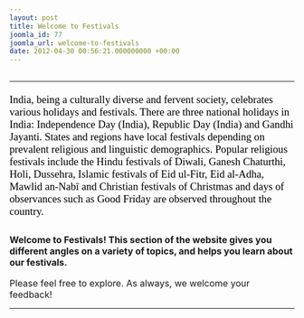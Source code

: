 ```yaml
---
layout: post
title: Welcome to Festivals
joomla_id: 77
joomla_url: welcome-to-festivals
date: 2012-04-30 00:56:21.000000000 +00:00
---
```

<h2><hr /></h2>
<p style="line-height: normal;"><span style="font-size: 14pt; font-family: 'Verdana','sans-serif'; color: black;">India, being a culturally diverse and fervent society, celebrates various holidays and festivals. There are three national holidays in India: Independence Day (India), Republic Day (India) and Gandhi Jayanti. States and regions have local festivals depending on prevalent religious and linguistic demographics. Popular religious festivals include the Hindu festivals of Diwali, Ganesh Chaturthi, Holi, Dussehra, Islamic festivals of Eid ul-Fitr, Eid al-Adha, </span><span style="font-size: 14pt; font-family: 'Verdana','sans-serif'; color: black;">Mawlid an-Nabī</span><span style="font-size: 14pt; font-family: 'Verdana','sans-serif'; color: black;"> and Christian festivals of Christmas and days of observances such as Good Friday are observed throughout the country.</span></p>
<h2><span style="font-family: trebuchet ms,geneva; font-size: 14pt; color: #000000;"><span style="color: #000000;"></span></span><span style="font-size: 12pt;">Welcome to Festivals! This section of the website gives you different angles on a variety of topics, and helps you learn about our festivals.<br /></span></h2>
<p><span style="font-size: 12pt;">Please feel free to explore. As always, we welcome your feedback!</span></p>
<hr />
<p>&nbsp;</p>
